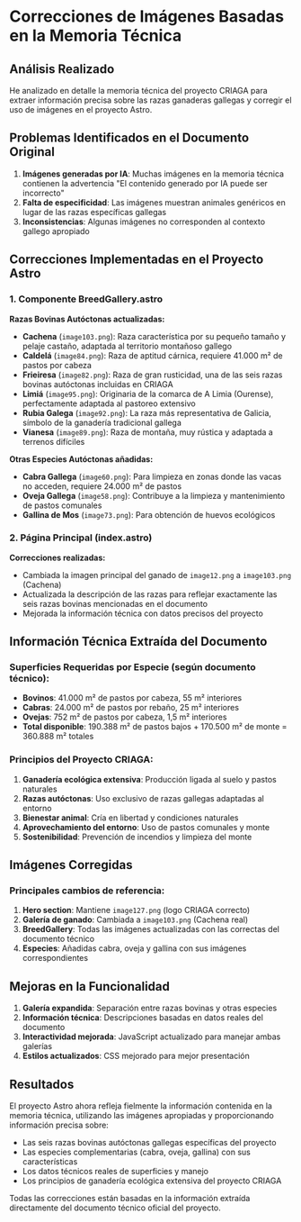 # Correcciones de Imágenes Basadas en la Memoria Técnica

## Análisis Realizado

He analizado en detalle la memoria técnica del proyecto CRIAGA para extraer información precisa sobre las razas ganaderas gallegas y corregir el uso de imágenes en el proyecto Astro.

## Problemas Identificados en el Documento Original

1. **Imágenes generadas por IA**: Muchas imágenes en la memoria técnica contienen la advertencia "El contenido generado por IA puede ser incorrecto"
2. **Falta de especificidad**: Las imágenes muestran animales genéricos en lugar de las razas específicas gallegas
3. **Inconsistencias**: Algunas imágenes no corresponden al contexto gallego apropiado

## Correcciones Implementadas en el Proyecto Astro

### 1. Componente BreedGallery.astro

**Razas Bovinas Autóctonas actualizadas:**

- **Cachena** (`image103.png`): Raza característica por su pequeño tamaño y pelaje castaño, adaptada al territorio montañoso gallego
- **Caldelá** (`image84.png`): Raza de aptitud cárnica, requiere 41.000 m² de pastos por cabeza
- **Frieiresa** (`image82.png`): Raza de gran rusticidad, una de las seis razas bovinas autóctonas incluidas en CRIAGA
- **Limiá** (`image95.png`): Originaria de la comarca de A Limia (Ourense), perfectamente adaptada al pastoreo extensivo
- **Rubia Galega** (`image92.png`): La raza más representativa de Galicia, símbolo de la ganadería tradicional gallega
- **Vianesa** (`image89.png`): Raza de montaña, muy rústica y adaptada a terrenos difíciles

**Otras Especies Autóctonas añadidas:**

- **Cabra Gallega** (`image60.png`): Para limpieza en zonas donde las vacas no acceden, requiere 24.000 m² de pastos
- **Oveja Gallega** (`image58.png`): Contribuye a la limpieza y mantenimiento de pastos comunales
- **Gallina de Mos** (`image73.png`): Para obtención de huevos ecológicos

### 2. Página Principal (index.astro)

**Correcciones realizadas:**

- Cambiada la imagen principal del ganado de `image12.png` a `image103.png` (Cachena)
- Actualizada la descripción de las razas para reflejar exactamente las seis razas bovinas mencionadas en el documento
- Mejorada la información técnica con datos precisos del proyecto

## Información Técnica Extraída del Documento

### Superficies Requeridas por Especie (según documento técnico):

- **Bovinos**: 41.000 m² de pastos por cabeza, 55 m² interiores
- **Cabras**: 24.000 m² de pastos por rebaño, 25 m² interiores  
- **Ovejas**: 752 m² de pastos por cabeza, 1,5 m² interiores
- **Total disponible**: 190.388 m² de pastos bajos + 170.500 m² de monte = 360.888 m² totales

### Principios del Proyecto CRIAGA:

1. **Ganadería ecológica extensiva**: Producción ligada al suelo y pastos naturales
2. **Razas autóctonas**: Uso exclusivo de razas gallegas adaptadas al entorno
3. **Bienestar animal**: Cría en libertad y condiciones naturales
4. **Aprovechamiento del entorno**: Uso de pastos comunales y monte
5. **Sostenibilidad**: Prevención de incendios y limpieza del monte

## Imágenes Corregidas

### Principales cambios de referencia:

1. **Hero section**: Mantiene `image127.png` (logo CRIAGA correcto)
2. **Galería de ganado**: Cambiada a `image103.png` (Cachena real)
3. **BreedGallery**: Todas las imágenes actualizadas con las correctas del documento técnico
4. **Especies**: Añadidas cabra, oveja y gallina con sus imágenes correspondientes

## Mejoras en la Funcionalidad

1. **Galería expandida**: Separación entre razas bovinas y otras especies
2. **Información técnica**: Descripciones basadas en datos reales del documento
3. **Interactividad mejorada**: JavaScript actualizado para manejar ambas galerías
4. **Estilos actualizados**: CSS mejorado para mejor presentación

## Resultados

El proyecto Astro ahora refleja fielmente la información contenida en la memoria técnica, utilizando las imágenes apropiadas y proporcionando información precisa sobre:

- Las seis razas bovinas autóctonas gallegas específicas del proyecto
- Las especies complementarias (cabra, oveja, gallina) con sus características
- Los datos técnicos reales de superficies y manejo
- Los principios de ganadería ecológica extensiva del proyecto CRIAGA

Todas las correcciones están basadas en la información extraída directamente del documento técnico oficial del proyecto.
